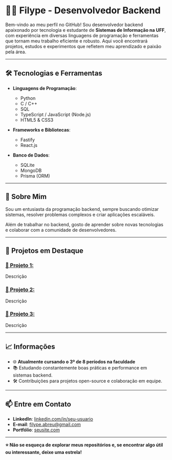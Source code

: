 # 👨‍💻 Filype - Desenvolvedor Backend

Bem-vindo ao meu perfil no GitHub! Sou desenvolvedor backend apaixonado por tecnologia e estudante de **Sistemas de Informação na UFF**, com experiência em diversas linguagens de programação e ferramentas que tornam meu trabalho eficiente e robusto. Aqui você encontrará projetos, estudos e experimentos que refletem meu aprendizado e paixão pela área.

---

## 🛠️ Tecnologias e Ferramentas

- **Linguagens de Programação**:
  - Python
  - C / C++
  - SQL
  - TypeScript / JavaScript (Node.js)
  - HTML5 & CSS3

- **Frameworks e Bibliotecas**:
  - Fastify
  - React.js
  
- **Banco de Dados**:
  - SQLite
  - MongoDB
  - Prisma (ORM)
---

## 🚀 Sobre Mim

Sou um entusiasta da programação backend, sempre buscando otimizar sistemas, resolver problemas complexos e criar aplicações escaláveis.

Além de trabalhar no backend, gosto de aprender sobre novas tecnologias e colaborar com a comunidade de desenvolvedores.

---

## 🌟 Projetos em Destaque

### [📌 Projeto 1: ](https://github.com/seu-usuario/projeto1)
Descrição

### [📌 Projeto 2:](https://github.com/seu-usuario/projeto2)
Descrição

### [📌 Projeto 3:](https://github.com/seu-usuario/projeto3)
Descrição

---

## 📈 Informações

- 🌐 **Atualmente cursando o 3º de 8 períodos na faculdade**
- 📚 Estudando constantemente boas práticas e performance em sistemas backend.
- 🛠️ Contribuições para projetos open-source e colaboração em equipe.

---

## 📫 Entre em Contato

- **LinkedIn**: [linkedin.com/in/seu-usuario](https://linkedin.com/in/filype-abreu)
- **E-mail**: filype.abreu@gmail.com
- **Portfólio**: [seusite.com](https://seusite.com)

---

**⭐ Não se esqueça de explorar meus repositórios e, se encontrar algo útil ou interessante, deixe uma estrela!**
